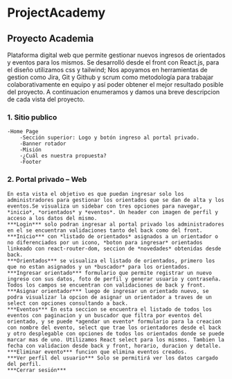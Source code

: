 # ProjectAcademy

## Proyecto Academia

Plataforma digital web que permite gestionar nuevos ingresos de orientados y eventos para los mismos.
Se desarrolló desde el front con React.js, para el diseño utilizamos css y tailwind; Nos apoyamos en herramientas de gestion como Jira, Git y Github y scrum como metodología para trabajar colaborativamente en equipo y así poder obtener el mejor resultado posible del proyecto.
A continuacion enumeramos y damos una breve descripcion de cada vista del proyecto.

### 1. Sitio publico
    -Home Page
        -Sección superior: Logo y botón ingreso al portal privado.
        -Banner rotador
        -Misión
        -¿Cuál es nuestra propuesta?
        -Footer

### 2. Portal privado – Web
    En esta vista el objetivo es que puedan ingresar solo los administradores para gestionar los orientados que se dan de alta y los eventos.Se visualiza un sidebar con tres opciones para navegar, *inicio*, *orientados* y *eventos*. Un header con imagen de perfil y acceso a los datos del mismo.
    ***Login*** solo podran ingresar al portal privado los administradores en el se encuentran validaciones tanto del back como del front.
    ***Inicio*** con *listado de orientados* asignados a un orientador o no diferenciados por un icono, *boton para ingresar* orientados linkeado con react-router-dom, seccion de *novedades* obtenidas desde back.
    ***Orientados*** se visualiza el listado de orientados, primero los que no estan asignados y un *buscador* para los orientados.
    ***Ingresar orientado*** formulario que permite registrar un nuevo ingreso con sus datos, foto de perfil y generar usuario y contraseña. Todos los campos se encuentran con validaciones de back y front.
    ***Asignar orientador*** luego de ingresar un orientado nuevo, se podra visualizar la opcion de asignar un orientador a traves de un select con opciones consultando a back.
    ***Eventos*** En esta seccion se encuentra el listado de todos los eventos con paginacion y un buscador que filtra por eventos del orientado, y se puede *agendar un evento* formulario para la creacion con nombre del evento, select que trae los orientadores desde el back y otro desplegable con opciones de todos los orientados donde se puede marcar mas de uno. Utilizamos React select para los mismos. Tambien la fecha con validacion desde back y front, horario, duracion y detalle.
    ***Eliminar evento*** funcion que elimina eventos creados.
    ***Ver perfil del usuario*** Solo se permitirá ver los datos cargado del perfil.
    ***Cerrar sesión***
